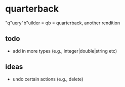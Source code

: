 quarterback
===

"q"uery"b"uilder = qb = quarterback, another rendition


todo
---

* add in more types (e.g., integer|double|string etc)


ideas
---

* undo certain actions (e.g., delete)
